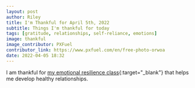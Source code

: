 ```yaml
---
layout: post
author: Riley
title: I'm Thankful for April 5th, 2022
subtitle: Things I'm thankful for today
tags: [gratitude, relationships, self-reliance, emotions]
image: thankful
image_contributor: PXFuel
contributor_link: https://www.pxfuel.com/en/free-photo-orwoa
date: 2022-04-05 18:32
---
```


I am thankful for [my emotional resilience class](https://www.churchofjesuschrist.org/study/manual/emotional-resilience-for-self-reliance?lang=eng){:target="_blank"} that helps me develop healthy relationships.